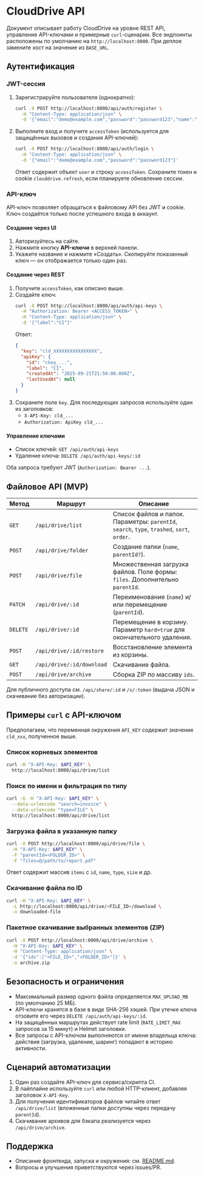 # CloudDrive API

Документ описывает работу CloudDrive на уровне REST API, управление API-ключами и примерные `curl`-сценарии. Все эндпоинты расположены по умолчанию на `http://localhost:8000`. При деплое замените хост на значение из `BASE_URL`.

## Аутентификация

### JWT-сессия

1. Зарегистрируйте пользователя (однократно):
   ```bash
   curl -X POST http://localhost:8000/api/auth/register \
     -H "Content-Type: application/json" \
     -d '{"email":"demo@example.com","password":"password123","name":"Demo"}'
   ```
2. Выполните вход и получите `accessToken` (используется для защищённых вызовов и создания API-ключей):
   ```bash
   curl -X POST http://localhost:8000/api/auth/login \
     -H "Content-Type: application/json" \
     -d '{"email":"demo@example.com","password":"password123"}'
   ```
   Ответ содержит объект `user` и строку `accessToken`. Сохраните токен и cookie `clouddrive.refresh`, если планируете обновление сессии.

### API-ключ

API-ключ позволяет обращаться к файловому API без JWT и cookie. Ключ создаётся только после успешного входа в аккаунт.

#### Создание через UI

1. Авторизуйтесь на сайте.
2. Нажмите кнопку **API-ключи** в верхней панели.
3. Укажите название и нажмите «Создать». Скопируйте показанный ключ — он отображается только один раз.

#### Создание через REST

1. Получите `accessToken`, как описано выше.
2. Создайте ключ:
   ```bash
   curl -X POST http://localhost:8000/api/auth/api-keys \
     -H "Authorization: Bearer <ACCESS_TOKEN>" \
     -H "Content-Type: application/json" \
     -d '{"label":"CI"}'
   ```
   Ответ:
   ```json
   {
     "key": "cld_XXXXXXXXXXXXXXXX",
     "apiKey": {
       "id": "ckey_...",
       "label": "CI",
       "createdAt": "2025-09-21T21:50:00.000Z",
       "lastUsedAt": null
     }
   }
   ```
3. Сохраните поле `key`. Для последующих запросов используйте один из заголовков:
   - `X-API-Key: cld_...`
   - `Authorization: ApiKey cld_...`

#### Управление ключами

- Список ключей: `GET /api/auth/api-keys`
- Удаление ключа: `DELETE /api/auth/api-keys/:id`

Оба запроса требуют JWT (`Authorization: Bearer ...`).

## Файловое API (MVP)

| Метод | Маршрут | Описание |
|-------|---------|----------|
| `GET` | `/api/drive/list` | Список файлов и папок. Параметры: `parentId`, `search`, `type`, `trashed`, `sort`, `order`. |
| `POST` | `/api/drive/folder` | Создание папки (`name`, `parentId?`). |
| `POST` | `/api/drive/file` | Множественная загрузка файлов. Поле формы: `files`. Дополнительно `parentId`. |
| `PATCH` | `/api/drive/:id` | Переименование (`name`) и/или перемещение (`parentId`). |
| `DELETE` | `/api/drive/:id` | Перемещение в корзину. Параметр `hard=true` для окончательного удаления. |
| `POST` | `/api/drive/:id/restore` | Восстановление элемента из корзины. |
| `GET` | `/api/drive/:id/download` | Скачивание файла. |
| `POST` | `/api/drive/archive` | Сборка ZIP по массиву `ids`. |

Для публичного доступа см. `/api/share/:id` и `/s/:token` (выдача JSON и скачивание без авторизации).

## Примеры `curl` с API-ключом

Предполагаем, что переменная окружения `API_KEY` содержит значение `cld_xxx`, полученное выше.

### Список корневых элементов
```bash
curl -H "X-API-Key: $API_KEY" \
  http://localhost:8000/api/drive/list
```

### Поиск по имени и фильтрация по типу
```bash
curl -G -H "X-API-Key: $API_KEY" \
  --data-urlencode "search=invoice" \
  --data-urlencode "type=FILE" \
  http://localhost:8000/api/drive/list
```

### Загрузка файла в указанную папку
```bash
curl -X POST http://localhost:8000/api/drive/file \
  -H "X-API-Key: $API_KEY" \
  -F "parentId=<FOLDER_ID>" \
  -F "files=@/path/to/report.pdf"
```
Ответ содержит массив `items` с `id`, `name`, `type`, `size` и др.

### Скачивание файла по ID
```bash
curl -H "X-API-Key: $API_KEY" \
  -L http://localhost:8000/api/drive/<FILE_ID>/download \
  -o downloaded-file
```

### Пакетное скачивание выбранных элементов (ZIP)
```bash
curl -X POST http://localhost:8000/api/drive/archive \
  -H "X-API-Key: $API_KEY" \
  -H "Content-Type: application/json" \
  -d '{"ids":["<FILE_ID>","<FOLDER_ID>"]}' \
  -o archive.zip
```

## Безопасность и ограничения

- Максимальный размер одного файла определяется `MAX_UPLOAD_MB` (по умолчанию 25 МБ).
- API-ключи хранятся в базе в виде SHA-256 хэшей. При утечке ключа отзовите его через `DELETE /api/auth/api-keys/:id`.
- На защищённых маршрутах действует rate limit (`RATE_LIMIT_MAX` запросов за 15 минут) и Helmet заголовки.
- Все запросы с API-ключом выполняются от имени владельца ключа: действия (загрузка, удаление, шаринг) попадают в историю активности.

## Сценарий автоматизации

1. Один раз создайте API-ключ для сервиса/скрипта CI.
2. В пайплайне используйте `curl` или любой HTTP-клиент, добавляя заголовок `X-API-Key`.
3. Для получения идентификаторов файлов читайте ответ `/api/drive/list` (вложенные папки доступны через передачу `parentId`).
4. Скачивание архивов для бэкапа реализуется через `/api/drive/archive`.

## Поддержка

- Описание фронтенда, запуска и окружения: см. [README.md](README.md).
- Вопросы и улучшения приветствуются через issues/PR.
